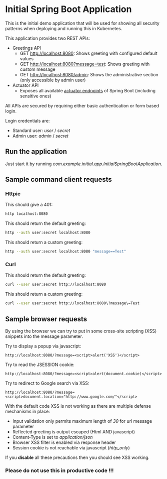 # Initial Spring Boot Application

This is the initial demo application that will be used for showing
all security patterns when deploying and running this in Kubernetes.

This application provides two REST APIs:

* Greetings API
  * GET [http://localhost:8080](http://localhost:8080): Shows greeting with configured default values
  * GET [http://localhost:8080?message=test](http://localhost:8080?message=test): Shows greeting with custom message
  * GET [http://localhost:8080/admin](http://localhost:8080/admin): Shows the administrative section (only accessible by admin user)
* Actuator API
  * Exposes all available [actuator endpoints](http://localhost:8080/actuator) of Spring Boot (including sensitive ones)
  
All APIs are secured by requiring either basic authentication or form based login.

Login credentials are: 

* Standard user: _user_ / _secret_
* Admin user: _admin_ / _secret_  
  
## Run the application

Just start it by running _com.example.initial.app.InitialSpringBootApplication_.

## Sample command client requests

### Httpie

This should give a 401:

```bash
http localhost:8080
```

This should return the default greeting:

```bash
http --auth user:secret localhost:8080
```

This should return a custom greeting:

```bash
http --auth user:secret localhost:8080 "message==Test"
```

### Curl

This should return the default greeting:

```bash
curl --user user:secret http://localhost:8080
```

This should return a custom greeting:

```bash
curl --user user:secret http://localhost:8080\?message\=Test
```

## Sample browser requests

By using the browser we can try to put in 
some cross-site scripting (XSS) snippets into the message parameter.

Try to display a popup via javascript:

```http request
http://localhost:8080/?message=<script>alert('XSS')</script>
```

Try to read the JSESSION cookie:

```http request
http://localhost:8080/?message=<script>alert(document.cookie)</script> 
```

Try to redirect to Google search via XSS:

```http request
http://localhost:8080/?message=<script>document.location="http://www.google.com/"</script>
``` 

With the default code XSS is not working as there are multiple 
defense mechanisms in place:

* Input validation only permits maximum length of _30_ for url message parameter
* Reflected greeting is output escaped (Html AND javascript)
* Content-Type is set to _application/json_ 
* Browser XSS filter is enabled via response header
* Session cookie is not reachable via javascript (_http_only_)

If you __disable__ all these precautions then you should see XSS working.

### Please do not use this in productive code !!! 